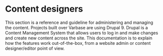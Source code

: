 # Content designers

This section is a reference and guideline for administering and managing the content. Projects built over Varbase are using Drupal 9. Drupal is a Content Management System that allows users to log in and make changes and create new content across the site. This documentation is to explain how the features work out-of-the-box, from a website admin or content designer/editor point of view.
